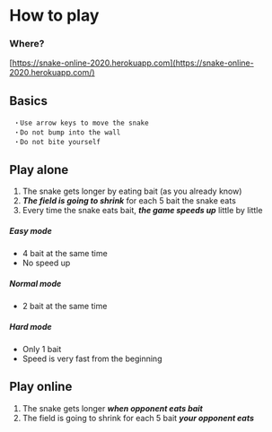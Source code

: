 # How to play

### Where?
[https://snake-online-2020.herokuapp.com](https://snake-online-2020.herokuapp.com/)

## Basics
```
 ・Use arrow keys to move the snake
 ・Do not bump into the wall
 ・Do not bite yourself
```
## Play alone

 1. The snake gets longer by eating bait (as you already know)
 2. ***The field is going to shrink*** for each 5 bait the snake eats
 3. Every time the snake eats bait, ***the game speeds up*** little by little
 
 ##### Easy mode
 - 4 bait at the same time
 - No speed up
 
 ##### Normal mode
 - 2 bait at the same time
 
 ##### Hard mode
 - Only 1 bait
 - Speed is very fast from the beginning
 
 
 ## Play online

 1. The snake gets longer ***when opponent eats bait***
 2. The field is going to shrink for each 5 bait ***your opponent eats***
